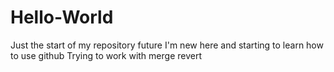 # Hello-World
Just the start of my repository future
I'm new here and starting to learn how to use github
Trying to work with merge revert
